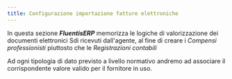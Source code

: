 ```yaml
---
title: Configurazione importazione fatture elettroniche
---
```


In questa sezione ***FluentisERP*** memorizza le logiche di valorizzazione dei documenti elettronici Sdi ricevuti dall'agente, al fine di creare i *Compensi professionisti* piuttosto che le *Registrazioni contabili*

Ad ogni tipologia di dato previsto a livello normativo andremo ad associare il corrispondente valore valido per il fornitore in uso.